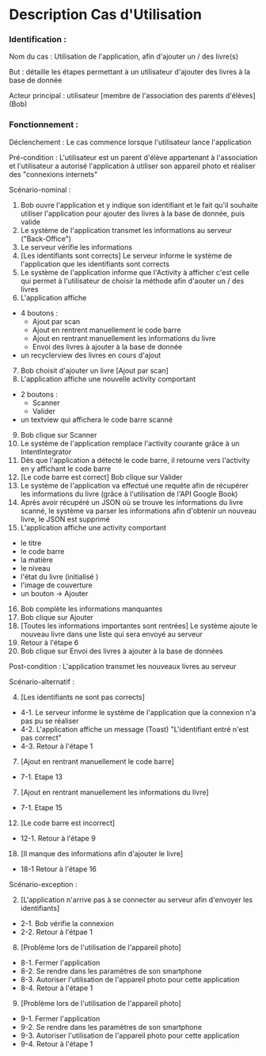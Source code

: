 # Description Cas d'Utilisation

### Identification :

Nom du cas : Utilisation de l'application, afin d'ajouter un / des livre(s)

But : détaille les étapes permettant à un utilisateur d'ajouter des livres à la base de donnée

Acteur principal : utilisateur [membre de l'association des parents d'élèves] (Bob)

### Fonctionnement :

Déclenchement : Le cas commence lorsque l'utilisateur lance l'application

Pré-condition : L'utilisateur est un parent d'élève appartenant à l'association et l'utilisateur a autorisé l'application à utiliser son appareil photo et réaliser des "connexions internets"

Scénario-nominal :
1. Bob ouvre l'application et y indique son identifiant et le fait qu'il souhaite utiliser l'application pour ajouter des livres à la base de donnée, puis valide
2. Le système de l'application transmet les informations au serveur ("Back-Office")
3. Le serveur vérifie les informations
4. [Les identifiants sont corrects] Le serveur informe le système de l'application que les identifiants sont corrects
5. Le système de l'application informe que l'Activity à afficher c'est celle qui permet à l'utilisateur de choisir la méthode afin d'aouter un / des livres
6. L'application affiche
- 4 boutons :
  * Ajout par scan
  * Ajout en rentrent manuellement le code barre
  * Ajout en rentrant manuellement les informations du livre
  * Envoi des livres à ajouter à la base de donnée
- un recyclerview des livres en cours d'ajout
7. Bob choisit d'ajouter un livre [Ajout par scan]
8. L'application affiche une nouvelle activity comportant
- 2 boutons :
  * Scanner
  * Valider
- un textview qui affichera le code barre scanné
9. Bob clique sur Scanner
10. Le système de l'application remplace l'activity courante grâce à un IntentIntegrator
11. Dès que l'application a détecté le code barre, il retourne vers l'activity en y affichant le code barre
12. [Le code barre est correct] Bob clique sur Valider
13. Le système de l'application va effectué une requête afin de récupérer les informations du livre (grâce à l'utilisation de l'API Google Book)
14. Après avoir récupéré un JSON où se trouve les informations du livre scanné, le système va parser les informations afin d'obtenir un nouveau livre, le JSON est supprimé
15. L'application affiche une activity comportant
  * le titre
  * le code barre
  * la matière
  * le niveau
  * l'état du livre (initialisé <A PRETER>)
  * l'image de couverture
  * un bouton -> Ajouter
16. Bob complète les informations manquantes
17. Bob clique sur Ajouter
18. [Toutes les informations importantes sont rentrées] Le système ajoute le nouveau livre dans une liste qui sera envoyé au serveur
19. Retour à l'étape 6
20. Bob clique sur Envoi des livres à ajouter à la base de données

Post-condition : L'application transmet les nouveaux livres au serveur

Scénario-alternatif :

4. [Les identifiants ne sont pas corrects]
  * 4-1. Le serveur informe le système de l'application que la connexion n'a pas pu se réaliser
  * 4-2. L'application affiche un message (Toast) "L'identifiant entré n'est pas correct"
  * 4-3. Retour à l'étape 1

7. [Ajout en rentrant manuellement le code barre]
  * 7-1. Etape 13

7. [Ajout en rentrant manuellement les informations du livre]
  * 7-1. Etape 15

12. [Le code barre est incorrect]
  * 12-1. Retour à l'étape 9

18. [Il manque des informations afin d'ajouter le livre]
  * 18-1 Retour à l'étape 16

Scénario-exception :

2. [L'application n'arrive pas à se connecter au serveur afin d'envoyer les identifiants]
  * 2-1. Bob vérifie la connexion
  * 2-2. Retour à l'étpae 1

8. [Problème lors de l'utilisation de l'appareil photo]
  * 8-1. Fermer l'application
  * 8-2. Se rendre dans les paramètres de son smartphone
  * 8-3. Autoriser l'utilisation de l'appareil photo pour cette application
  * 8-4. Retour à l'étape 1

9. [Problème lors de l'utilisation de l'appareil photo]
  *  9-1. Fermer l'application
  *  9-2. Se rendre dans les paramètres de son smartphone
  *  9-3. Autoriser l'utilisation de l'appareil photo pour cette application
  *  9-4. Retour à l'étape 1
